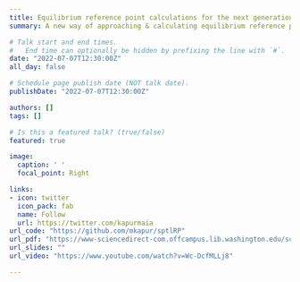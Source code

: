 ```yaml
---
title: Equilibrium reference point calculations for the next generation of spatial assessments; NOAA Central Library, July 7, 2022
summary: A new way of approaching & calculating equilibrium reference points for spatially-structured stock assessment models with localized density dependence. Check out the recorded talk, our publication and associated git repo in the links below.

# Talk start and end times.
#   End time can optionally be hidden by prefixing the line with `#`.
date: "2022-07-07T12:30:00Z"
all_day: false

# Schedule page publish date (NOT talk date).
publishDate: "2022-07-07T12:30:00Z"

authors: []
tags: []

# Is this a featured talk? (true/false)
featured: true

image:
  caption: ' '
  focal_point: Right

links:
- icon: twitter
  icon_pack: fab
  name: Follow
  url: https://twitter.com/kapurmaia
url_code: "https://github.com/mkapur/sptlRP"
url_pdf: "https://www-sciencedirect-com.offcampus.lib.washington.edu/science/article/pii/S0165783621002605?via%3Dihub"
url_slides: ""
url_video: "https://www.youtube.com/watch?v=Wc-DcfMLLj8"

---
```

